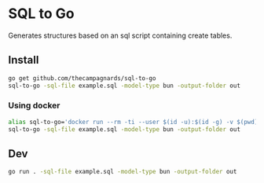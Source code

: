 # SQL to Go

Generates structures based on an sql script containing create tables.

## Install

```bash
go get github.com/thecampagnards/sql-to-go
sql-to-go -sql-file example.sql -model-type bun -output-folder out
```

### Using docker

```bash
alias sql-to-go='docker run --rm -ti --user $(id -u):$(id -g) -v $(pwd):/app -w /app ghcr.io/thecampagnards/sql-to-go:master'
sql-to-go -sql-file example.sql -model-type bun -output-folder out
```

## Dev

```bash
go run . -sql-file example.sql -model-type bun -output-folder out
```